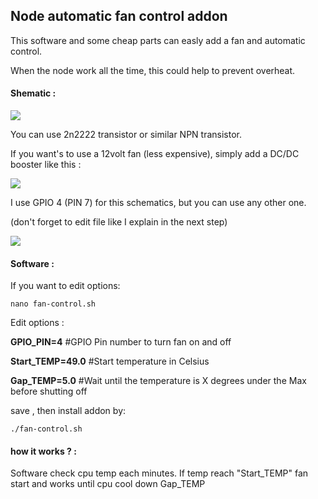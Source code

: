 ## Node automatic fan control addon
This software and some cheap parts can easly add a fan and automatic control.

When the node work all the time, this could help to prevent overheat.

#### Shematic :
![](https://raw.githubusercontent.com/wareck/okcash_node_raspberry/master/docs/images/fan_control.png)

You can use 2n2222 transistor or similar NPN transistor.

If you want's to use a 12volt fan (less expensive), simply add a DC/DC booster like this :

![](https://raw.githubusercontent.com/wareck/okcash_node_raspberry/master/docs/images/fan_control2.png)

I use GPIO 4 (PIN 7) for this schematics, but you can use any other one.

(don't forget to edit file like I explain in the next step)

![](https://raw.githubusercontent.com/wareck/okcash_node_raspberry/master/docs/images/Raspberry-Pi-GPIO-Layout-Model-B-Plus-rotated.png)


#### Software :

If you want to edit options:
```shell
nano fan-control.sh
```

Edit options :

**GPIO_PIN=4**     #GPIO Pin number to turn fan on and off

**Start_TEMP=49.0** #Start temperature in Celsius

**Gap_TEMP=5.0**  #Wait until the temperature is X degrees under the Max before shutting off


save , then install addon by:
```shell
./fan-control.sh
```

#### how it works ? :
Software check cpu temp each minutes.
If temp reach "Start_TEMP" fan start and works until cpu cool down Gap_TEMP
